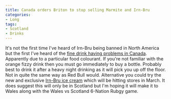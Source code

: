 ```yaml
---
title: Canada orders Briton to stop selling Marmite and Irn-Bru
categories:
- Long
tags:
- Scotland
- Drinks
---
```


It's not the first time I've heard of Irn-Bru being banned in North America but the first I've heard of the 
[fine drink having problems in Canada](http://www.bbc.co.uk/news/world-us-canada-25867613). Apparently due to a particular food colourant. 
If you're not familiar with the orange fizzy drink then you must go immediately to buy a bottle. Probably best to drink it after a heavy night drinking as it will pick you up off the floor. 
Not in quite the same way as Red Bull would. 
Alternative you could try the new and exclusive 
[Irn-Bru ice cream](http://www.independent.co.uk/life-style/food-and-drink/irnbru-unveil-new-ice-cream-in-scotland-9096615.html) which will be hitting stores in March. It does suggest this will only be in Scotland but I'm hoping it will make it to Wales along with the Wales vs Scotland 6-Nation Rubgy game.
